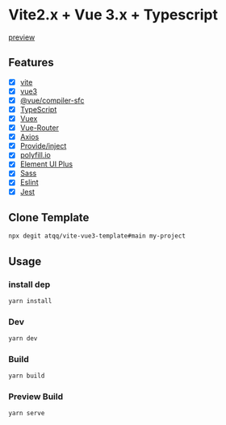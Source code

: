 # Vite2.x + Vue 3.x + Typescript

[preview](https://vite-vue3-template-2d76i8beae2d0-1256505457.tcloudbaseapp.com/)
## Features
* [x] [vite](https://github.com/vitejs/vite)
* [x] [vue3](https://v3.vuejs.org/)
* [x] [@vue/compiler-sfc](https://github.com/vuejs/rfcs/pull/227)
* [x] [TypeScript](https://github.com/microsoft/TypeScript/#readme)
* [x] [Vuex](https://github.com/vuejs/vuex#readme)
* [x] [Vue-Router](https://next.router.vuejs.org/)
* [x] [Axios](https://github.com/axios/axios)
* [x] [Provide/inject](https://v3.vuejs.org/guide/component-provide-inject.html#provide-inject)
* [x] [polyfill.io](https://github.com/Financial-Times/polyfill-service)
* [x] [Element UI Plus](https://github.com/element-plus/element-plus)
* [x] [Sass](https://github.com/sass/sass)
* [x] [Eslint](https://eslint.org/)
* [x] [Jest](https://jestjs.io/)
## Clone Template
```sh
npx degit atqq/vite-vue3-template#main my-project
```
## Usage
### install dep
```sh
yarn install
```

### Dev
```sh
yarn dev
```

### Build
```sh
yarn build
```

### Preview Build
```sh
yarn serve
```